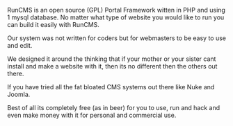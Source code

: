 RunCMS is an open source (GPL) Portal Framework witten in PHP and using 1 mysql database. No matter what type of website you would like to run you can build it easily with RunCMS.

Our system was not written for coders but for webmasters to be easy to use and edit.

We designed it around the thinking that if your mother or your sister cant install and make a website with it, then its no different then the others out there.

If you have tried all the fat bloated CMS systems out there like Nuke and Joomla.

Best of all its completely free (as in beer) for you to use, run and hack and even make money with it for personal and commercial use.